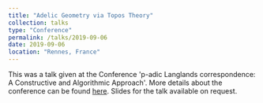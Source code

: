 ```yaml
---
title: "Adelic Geometry via Topos Theory"
collection: talks
type: "Conference"
permalink: /talks/2019-09-06
date: 2019-09-06
location: "Rennes, France"
---
```


This was a talk given at the Conference 'p-adic Langlands correspondence: A Constructive and Algorithmic Approach'. More details about the conference can be found <a href="https://www.lebesgue.fr/content/sem2019-clapclap" target ="_blank">here</a>. Slides for the talk available on request.

